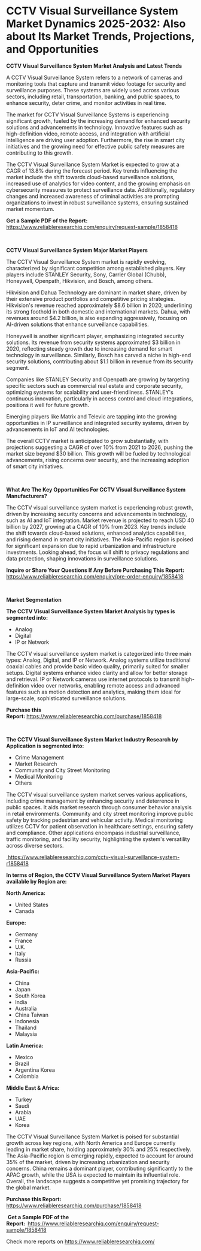 <p><h1>CCTV Visual Surveillance System Market Dynamics 2025-2032: Also about Its Market Trends, Projections, and Opportunities</h1></p><p><strong>CCTV Visual Surveillance System Market Analysis and Latest Trends</strong></p>
<p><p>A CCTV Visual Surveillance System refers to a network of cameras and monitoring tools that capture and transmit video footage for security and surveillance purposes. These systems are widely used across various sectors, including retail, transportation, banking, and public spaces, to enhance security, deter crime, and monitor activities in real time. </p><p>The market for CCTV Visual Surveillance Systems is experiencing significant growth, fueled by the increasing demand for enhanced security solutions and advancements in technology. Innovative features such as high-definition video, remote access, and integration with artificial intelligence are driving user adoption. Furthermore, the rise in smart city initiatives and the growing need for effective public safety measures are contributing to this growth. </p><p>The CCTV Visual Surveillance System Market is expected to grow at a CAGR of 13.8% during the forecast period. Key trends influencing the market include the shift towards cloud-based surveillance solutions, increased use of analytics for video content, and the growing emphasis on cybersecurity measures to protect surveillance data. Additionally, regulatory changes and increased awareness of criminal activities are prompting organizations to invest in robust surveillance systems, ensuring sustained market momentum.</p></p>
<p><strong>Get a Sample PDF of the Report:&nbsp;</strong> <a href="https://www.reliableresearchiq.com/enquiry/request-sample/1858418?utm_campaign=2313&utm_medium=2&utm_source=Github&utm_content=ia&utm_term=28022025&utm_id=cctv-visual-surveillance-system">https://www.reliableresearchiq.com/enquiry/request-sample/1858418</a></p>
<p>&nbsp;</p>
<p><strong>CCTV Visual Surveillance System Major Market Players</strong></p>
<p><p>The CCTV Visual Surveillance System market is rapidly evolving, characterized by significant competition among established players. Key players include STANLEY Security, Sony, Carrier Global (Chubb), Honeywell, Openpath, Hikvision, and Bosch, among others. </p><p>Hikvision and Dahua Technology are dominant in market share, driven by their extensive product portfolios and competitive pricing strategies. Hikvision's revenue reached approximately $8.6 billion in 2020, underlining its strong foothold in both domestic and international markets. Dahua, with revenues around $4.2 billion, is also expanding aggressively, focusing on AI-driven solutions that enhance surveillance capabilities.</p><p>Honeywell is another significant player, emphasizing integrated security solutions. Its revenue from security systems approximated $3 billion in 2020, reflecting steady growth due to increasing demand for smart technology in surveillance. Similarly, Bosch has carved a niche in high-end security solutions, contributing about $1.1 billion in revenue from its security segment.</p><p>Companies like STANLEY Security and Openpath are growing by targeting specific sectors such as commercial real estate and corporate security, optimizing systems for scalability and user-friendliness. STANLEY's continuous innovation, particularly in access control and cloud integrations, positions it well for future growth.</p><p>Emerging players like Matrix and Televic are tapping into the growing opportunities in IP surveillance and integrated security systems, driven by advancements in IoT and AI technologies.</p><p>The overall CCTV market is anticipated to grow substantially, with projections suggesting a CAGR of over 10% from 2021 to 2026, pushing the market size beyond $30 billion. This growth will be fueled by technological advancements, rising concerns over security, and the increasing adoption of smart city initiatives.</p></p>
<p>&nbsp;</p>
<p><strong>What Are The Key Opportunities For CCTV Visual Surveillance System Manufacturers?</strong></p>
<p><p>The CCTV visual surveillance system market is experiencing robust growth, driven by increasing security concerns and advancements in technology, such as AI and IoT integration. Market revenue is projected to reach USD 40 billion by 2027, growing at a CAGR of 10% from 2023. Key trends include the shift towards cloud-based solutions, enhanced analytics capabilities, and rising demand in smart city initiatives. The Asia-Pacific region is poised for significant expansion due to rapid urbanization and infrastructure investments. Looking ahead, the focus will shift to privacy regulations and data protection, shaping innovations in surveillance solutions.</p></p>
<p><strong>Inquire or Share Your Questions If Any Before Purchasing This Report:</strong> <a href="https://www.reliableresearchiq.com/enquiry/pre-order-enquiry/1858418?utm_campaign=2313&utm_medium=2&utm_source=Github&utm_content=ia&utm_term=28022025&utm_id=cctv-visual-surveillance-system">https://www.reliableresearchiq.com/enquiry/pre-order-enquiry/1858418</a></p>
<p>&nbsp;</p>
<p><strong>Market Segmentation</strong></p>
<p><strong>The CCTV Visual Surveillance System Market Analysis by types is segmented into:</strong></p>
<p><ul><li>Analog</li><li>Digital</li><li>IP or Network</li></ul></p>
<p><p>The CCTV visual surveillance system market is categorized into three main types: Analog, Digital, and IP or Network. Analog systems utilize traditional coaxial cables and provide basic video quality, primarily suited for smaller setups. Digital systems enhance video clarity and allow for better storage and retrieval. IP or Network cameras use internet protocols to transmit high-definition video over networks, enabling remote access and advanced features such as motion detection and analytics, making them ideal for large-scale, sophisticated surveillance solutions.</p></p>
<p><strong>Purchase this Report:&nbsp;</strong><a href="https://www.reliableresearchiq.com/purchase/1858418?utm_campaign=2313&utm_medium=2&utm_source=Github&utm_content=ia&utm_term=28022025&utm_id=cctv-visual-surveillance-system">https://www.reliableresearchiq.com/purchase/1858418</a></p>
<p>&nbsp;</p>
<p><strong>The CCTV Visual Surveillance System Market Industry Research by Application is segmented into:</strong></p>
<p><ul><li>Crime Management</li><li>Market Research</li><li>Community and City Street Monitoring</li><li>Medical Monitoring</li><li>Others</li></ul></p>
<p><p>The CCTV visual surveillance system market serves various applications, including crime management by enhancing security and deterrence in public spaces. It aids market research through consumer behavior analysis in retail environments. Community and city street monitoring improve public safety by tracking pedestrian and vehicular activity. Medical monitoring utilizes CCTV for patient observation in healthcare settings, ensuring safety and compliance. Other applications encompass industrial surveillance, traffic monitoring, and facility security, highlighting the system's versatility across diverse sectors.</p></p>
<p><a href="https://www.reliableresearchiq.com/cctv-visual-surveillance-system-r1858418?utm_campaign=2313&utm_medium=2&utm_source=Github&utm_content=ia&utm_term=28022025&utm_id=cctv-visual-surveillance-system">&nbsp;https://www.reliableresearchiq.com/cctv-visual-surveillance-system-r1858418</a></p>
<p><strong>In terms of Region, the CCTV Visual Surveillance System Market Players available by Region are:</strong></p>
<p>
    <p> <strong> North America: </strong>
        <ul>
            <li>United States</li>
            <li>Canada</li>
        </ul>
        </p> 
    <p> <strong> Europe: </strong>
        <ul>
            <li>Germany</li>
            <li>France</li>
            <li>U.K.</li>
            <li>Italy</li>
            <li>Russia</li>
        </ul>
        </p> 
    <p> <strong> Asia-Pacific: </strong>
        <ul>
            <li>China</li>
            <li>Japan</li>
            <li>South Korea</li>
            <li>India</li>
            <li>Australia</li>
            <li>China Taiwan</li>
            <li>Indonesia</li>
            <li>Thailand</li>
            <li>Malaysia</li>
        </ul>
        </p> 
    <p> <strong> Latin America: </strong>
        <ul>
            <li>Mexico</li>
            <li>Brazil</li>
            <li>Argentina Korea</li>
            <li>Colombia</li>
        </ul>
        </p> 
    <p> <strong> Middle East & Africa: </strong>
        <ul>
            <li>Turkey</li>
            <li>Saudi</li>
            <li>Arabia</li>
            <li>UAE</li>
            <li>Korea</li>
        </ul>
    </p>
    </p>
<p><p>The CCTV Visual Surveillance System Market is poised for substantial growth across key regions, with North America and Europe currently leading in market share, holding approximately 30% and 25% respectively. The Asia-Pacific region is emerging rapidly, expected to account for around 35% of the market, driven by increasing urbanization and security concerns. China remains a dominant player, contributing significantly to the APAC growth, while the USA is expected to maintain its influential role. Overall, the landscape suggests a competitive yet promising trajectory for the global market.</p></p>
<p><strong>Purchase this Report: </strong><a href="https://www.reliableresearchiq.com/purchase/1858418?utm_campaign=2313&utm_medium=2&utm_source=Github&utm_content=ia&utm_term=28022025&utm_id=cctv-visual-surveillance-system">https://www.reliableresearchiq.com/purchase/1858418</a></p>
<p>&nbsp;<strong>Get a Sample PDF of the Report:&nbsp;&nbsp;</strong><a href="https://www.reliableresearchiq.com/enquiry/request-sample/1858418?utm_campaign=2313&utm_medium=2&utm_source=Github&utm_content=ia&utm_term=28022025&utm_id=cctv-visual-surveillance-system">https://www.reliableresearchiq.com/enquiry/request-sample/1858418</a></p>
<p><strong></strong></p>
<p>Check more reports on <a href="https://www.reliableresearchiq.com/?utm_campaign=2313&utm_medium=2&utm_source=Github&utm_content=ia&utm_term=28022025&utm_id=cctv-visual-surveillance-system">https://www.reliableresearchiq.com/</a></p>